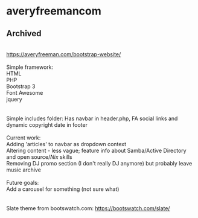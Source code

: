 # averyfreemancom
## Archived
\
https://averyfreeman.com/bootstrap-website/
\
\
Simple framework:\
  HTML\
  PHP\
  Bootstrap 3\
  Font Awesome\
  jquery\
  \
\
Simple includes folder: Has navbar in header.php, FA social links and dynamic copyright date in footer\
 \
Current work:\
  Adding 'articles' to navbar as dropdown context\
  Altering content - less vague; feature info about Samba/Active Directory and open source/*Nix* skills\
  Removing DJ promo section (I don't really DJ anymore) but probably leave music archive\
  \
Future goals:\
  Add a carousel for something (not sure what)\
\
\
Slate theme from bootswatch.com: https://bootswatch.com/slate/

